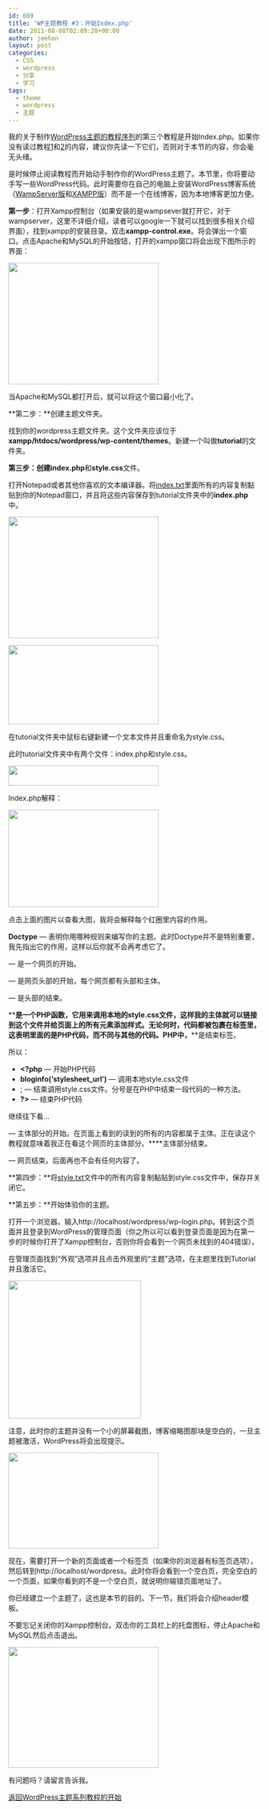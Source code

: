 ```yaml
---
id: 689
title: 'WP主题教程 #3：开始Index.php'
date: 2011-08-08T02:09:28+00:00
author: jeehon
layout: post
categories:
  - CSS
  - wordpress
  - 分享
  - 学习
tags:
  - theme
  - wordpress
  - 主题
---
```

我的关于制作[WordPress主题的教程序列](http://jeehon.info/log/2011/08/04/%E6%83%B3%E5%88%B6%E4%BD%9Cwordpress%E4%B8%BB%E9%A2%98%EF%BC%9F/)的第三个教程是开始Index.php。如果你没有读过教程[1](http://jeehon.info/log/2011/08/05/wp%E4%B8%BB%E9%A2%98%E6%95%99%E7%A8%8B1%EF%BC%9A%E5%BC%95%E8%A8%80/)和[2](http://jeehon.info/log/2011/08/06/wp%E4%B8%BB%E9%A2%98%E6%95%99%E7%A8%8B-2%EF%BC%9A%E6%A8%A1%E6%9D%BF%E6%96%87%E4%BB%B6%E5%92%8C%E6%A8%A1%E6%9D%BF/)的内容，建议你先读一下它们，否则对于本节的内容，你会毫无头绪。

是时候停止阅读教程而开始动手制作你的WordPress主题了。本节里，你将要动手写一些WordPress代码。此时需要你在自己的电脑上安装WordPress博客系统（[WampServer版](http://www.wopus.org/wordpress-basic/getting-started/34.html)和[XAMPP版](http://fairyfish.net/2007/06/25/installing-wordpress-locally/)）而不是一个在线博客，因为本地博客更加方便。

**第一步**：打开Xampp控制台（如果安装的是wampsever就打开它，对于wampserver，这里不详细介绍，读者可以google一下就可以找到很多相关介绍界面），找到xampp的安装目录。双击**xampp-control.exe**。将会弹出一个窗口。点击Apache和MySQL的开始按钮，打开的xampp窗口将会出现下图所示的界面：<!--more-->


  
[<img src="http://jeehon.info/log/files/2011/08/xampp-control-300x242.gif" alt="" title="xampp-control" width="300" height="242" class="aligncenter size-medium wp-image-690" />](http://jeehon.info/log/files/2011/08/xampp-control.gif)
  
当Apache和MySQL都打开后，就可以将这个窗口最小化了。

**第二步：**创建主题文件夹。
  
找到你的wordpress主题文件夹。这个文件夹应该位于**xampp/htdocs/wordpress/wp-content/themes**。新建一个叫做**tutorial**的文件夹。

**第三步：**创建**index.php**和**style.css**文件。
  
打开Notepad或者其他你喜欢的文本编译器。将[index.txt](http://jeehon.info/samples/index.txt)里面所有的内容复制黏贴到你的Notepad窗口，并且将这些内容保存到tutorial文件夹中的**index.php**中。
  
[<img src="http://jeehon.info/log/files/2011/08/save-as-indexphp-300x242.gif" alt="" title="save-as-indexphp" width="300" height="242" class="aligncenter size-medium wp-image-691" />](http://jeehon.info/log/files/2011/08/save-as-indexphp.gif)
  
[<img src="http://jeehon.info/log/files/2011/08/save-as-indexphp2-300x158.gif" alt="" title="save-as-indexphp2" width="300" height="158" class="aligncenter size-medium wp-image-692" />](http://jeehon.info/log/files/2011/08/save-as-indexphp2.gif)
  
在tutorial文件夹中鼠标右键新建一个文本文件并且重命名为style.css。

此时tutorial文件夹中有两个文件：index.php和style.css。
  
[<img src="http://jeehon.info/log/files/2011/08/index-and-style-300x40.gif" alt="" title="index-and-style" width="300" height="40" class="aligncenter size-medium wp-image-693" />](http://jeehon.info/log/files/2011/08/index-and-style.gif)
  
Index.php解释：
  
[<img src="http://jeehon.info/log/files/2011/08/indexphp-explain-300x194.gif" alt="" title="indexphp-explain" width="300" height="194" class="aligncenter size-medium wp-image-694" />](http://jeehon.info/log/files/2011/08/indexphp-explain.gif)
  
点击上面的图片以查看大图，我将会解释每个红圈里内容的作用。
  
**Doctype** &#8212; 表明你用哪种规则来编写你的主题。此时Doctype并不是特别重要，我先指出它的作用，这样以后你就不会再考虑它了。
  
**<html>** &#8212; 是一个网页的开始。
  
**<head>** &#8212; 是网页头部的开始，每个网页都有头部和主体。
  
**</head>** &#8212; 是头部的结束。
  
**<?php bloginfo(‘stylesheet_url’); ?>**是一个PHP函数，它用来调用本地的style.css文件，这样我的主体就可以链接到这个文件并给页面上的所有元素添加样式。无论何时，代码都被包裹在**<?php**和**?>**标签里，这表明里面的是PHP代码，而不同与其他的代码。PHP中，**<?php**是开始标签，而**?>**是结束标签。

所以：

  * **<?php** &#8212; 开始PHP代码
  * **bloginfo(‘stylesheet_url’)** &#8212; 调用本地style.css文件
  * ; &#8212; 结束调用style.css文件。分号是在PHP中结束一段代码的一种方法。
  * **?>** &#8212; 结束PHP代码

继续往下看…

**<body>** &#8212; 主体部分的开始。在页面上看到的读到的所有的内容都属于主体。正在读这个教程就意味着我正在看这个网页的主体部分。**</body>**主体部分结束。
  
**</html>** &#8212; 网页结束。后面再也不会有任何内容了。

**第四步：**将[style.txt](http://jeehon.info/samples/style.txt)文件中的所有内容复制黏贴到style.css文件中，保存并关闭它。

**第五步：**开始体验你的主题。
  
打开一个浏览器。输入http://localhost/wordpress/wp-login.php。转到这个页面并且登录到WordPress的管理页面（你之所以可以看到登录页面是因为在第一步的时候你打开了Xampp控制台，否则你将会看到一个网页未找到的404错误）。

在管理页面找到“外观”选项并且点击外观里的“主题”选项，在主题里找到Tutorial并且激活它。
  
[<img src="http://jeehon.info/log/files/2011/08/theme-empty-screenshot.gif" alt="" title="theme-empty-screenshot" width="265" height="275" class="aligncenter size-full wp-image-695" />](http://jeehon.info/log/files/2011/08/theme-empty-screenshot.gif)
  
注意，此时你的主题并没有一个小的屏幕截图，博客缩略图那块是空白的，一旦主题被激活，WordPress将会出现提示。
  
[<img src="http://jeehon.info/log/files/2011/08/theme-activated-300x191.gif" alt="" title="theme-activated" width="300" height="191" class="aligncenter size-medium wp-image-696" />](http://jeehon.info/log/files/2011/08/theme-activated.gif)
  
现在，需要打开一个新的页面或者一个标签页（如果你的浏览器有标签页选项），然后转到http://localhost/wordpress。此时你将会看到一个空白页，完全空白的一个页面，如果你看到的不是一个空白页，就说明你输错页面地址了。

你已经建立一个主题了，这也是本节的目的。下一节，我们将会介绍header模板。

不要忘记关闭你的Xampp控制台。双击你的工具栏上的托盘图标，停止Apache和MySQL然后点击退出。
  
[<img src="http://jeehon.info/log/files/2011/08/xampp-control-close-300x241.gif" alt="" title="xampp-control-close" width="300" height="241" class="aligncenter size-medium wp-image-697" />](http://jeehon.info/log/files/2011/08/xampp-control-close.gif)
  
有问题吗？请留言告诉我。

[返回WordPress主题系列教程的开始](http://jeehon.info/log/2011/08/04/%E6%83%B3%E5%88%B6%E4%BD%9Cwordpress%E4%B8%BB%E9%A2%98%EF%BC%9F/)